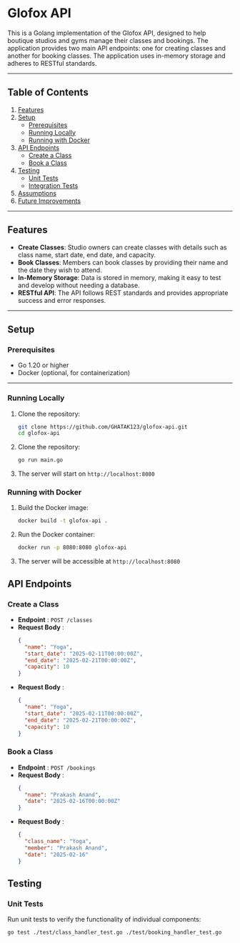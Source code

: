# Glofox API

This is a Golang implementation of the Glofox API, designed to help boutique studios and gyms manage their classes and bookings. The application provides two main API endpoints: one for creating classes and another for booking classes. The application uses in-memory storage and adheres to RESTful standards.

---

## Table of Contents

1. [Features](#features)
2. [Setup](#setup)
   - [Prerequisites](#prerequisites)
   - [Running Locally](#running-locally)
   - [Running with Docker](#running-with-docker)
3. [API Endpoints](#api-endpoints)
   - [Create a Class](#create-a-class)
   - [Book a Class](#book-a-class)
4. [Testing](#testing)
   - [Unit Tests](#unit-tests)
   - [Integration Tests](#integration-tests)
5. [Assumptions](#assumptions)
6. [Future Improvements](#future-improvements)

---

## Features

- **Create Classes**: Studio owners can create classes with details such as class name, start date, end date, and capacity.
- **Book Classes**: Members can book classes by providing their name and the date they wish to attend.
- **In-Memory Storage**: Data is stored in memory, making it easy to test and develop without needing a database.
- **RESTful API**: The API follows REST standards and provides appropriate success and error responses.

---

## Setup

### Prerequisites

- Go 1.20 or higher
- Docker (optional, for containerization)

---

### Running Locally

1. Clone the repository:
   ```bash
   git clone https://github.com/GHATAK123/glofox-api.git
   cd glofox-api

2. Clone the repository:
   ```bash
   go run main.go

3. The server will start on `http://localhost:8080`

### Running with Docker

1. Build the Docker image:
   ```bash
   docker build -t glofox-api .

2. Run the Docker container:
   ```bash
   docker run -p 8080:8080 glofox-api

3. The server will be accessible at `http://localhost:8080`

## API Endpoints

### Create a Class

- **Endpoint** : `POST /classes`
- **Request Body** :
   ```json
   {
     "name": "Yoga",
     "start_date": "2025-02-11T00:00:00Z",
     "end_date": "2025-02-21T00:00:00Z",
     "capacity": 10
   }
- **Request Body** :
   ```json
   {
     "name": "Yoga",
     "start_date": "2025-02-11T00:00:00Z",
     "end_date": "2025-02-21T00:00:00Z",
     "capacity": 10
   }

   
 ### Book a Class

- **Endpoint** : `POST /bookings`
- **Request Body** :
   ```json
   {
     "name": "Prakash Anand",
     "date": "2025-02-16T00:00:00Z"
   }
- **Request Body** :
   ```json
   {
     "class_name": "Yoga",
     "member": "Prakash Anand",
     "date": "2025-02-16"
   }

## Testing

### Unit Tests

Run unit tests to verify the functionality of individual components:
```bash
go test ./test/class_handler_test.go ./test/booking_handler_test.go


   
